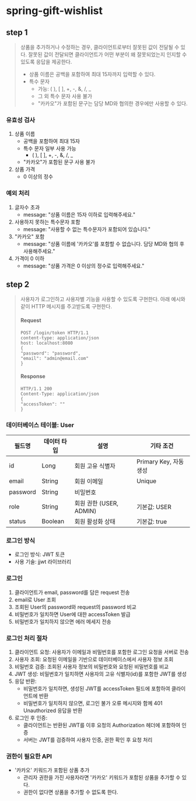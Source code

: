 # spring-gift-wishlist

## step 1
> 상품을 추가하거나 수정하는 경우, 클라이언트로부터 잘못된 값이 전달될 수 있다. 잘못된 값이 전달되면 클라이언트가 어떤 부분이 왜 잘못되었는지 인지할 수 있도록 응답을 제공한다. 
> - 상품 이름은 공백을 포함하여 최대 15자까지 입력할 수 있다.
> - 특수 문자
>   - 가능: ( ), [ ], +, -, &, /, _
>   - 그 외 특수 문자 사용 불가
>   - "카카오"가 포함된 문구는 담당 MD와 협의한 경우에만 사용할 수 있다.

### 유효성 검사
1. 상품 이름
    - 공백을 포함하여 최대 15자
    - 특수 문자 일부 사용 가능
        - ( ), [ ], +, -, &, /, _ 
    - "카카오"가 포함된 문구 사용 불가
2. 상품 가격
    - 0 이상의 정수

### 예외 처리
1. 글자수 초과
   - message: "상품 이름은 15자 이하로 입력해주세요."
2. 사용하지 못하는 특수문자 포함
   - message: "사용할 수 없는 특수문자가 포함되어 있습니다."
3. "카카오" 포함
   - message: "상품 이름에 '카카오'를 포함할 수 없습니다. 담당 MD와 협의 후 사용해주세요."
4. 가격이 0 이하
   - message: "상품 가격은 0 이상의 정수로 입력해주세요."

## step 2
> 사용자가 로그인하고 사용자별 기능을 사용할 수 있도록 구현한다. 
> 아래 예시와 같이 HTTP 메시지를 주고받도록 구현한다.
> #### Request
> ```
> POST /login/token HTTP/1.1
> content-type: application/json
> host: localhost:8080
> {
> "password": "password",
> "email": "admin@email.com"
> }
> ```
> #### Response
> ```
> HTTP/1.1 200
> Content-Type: application/json
> {
> "accessToken": ""
> }


### 데이터베이스 테이블: User

| 필드명  | 데이터 타입 | 설명                 | 기타 조건        |
|--------|-------------|---------------------|----------------|
| id     | Long        | 회원 고유 식별자       | Primary Key, 자동 생성 |
| email  | String      | 회원 이메일           | Unique         |
| password | String    | 비밀번호            |                 |
| role | String     | 회원 권한 (USER, ADMIN)   | 기본값: USER    |
| status | Boolean     | 회원 활성화 상태      | 기본값: true    |

### 로그인 방식
- 로그인 방식: JWT 토큰
- 사용 기술: jjwt 라이브러리

### 로그인
1. 클라이언트가 email, password를 담은 request 전송
2. email로 User 조회
3. 조회된 User의 password와 request의 password 비교
4. 비밀번호가 일치하면 User에 대한 accessToken 발급
5. 비밀번호가 일치하지 않으면 에러 메세지 전송

### 로그인 처리 절차
1. 클라이언트 요청: 사용자가 이메일과 비밀번호를 포함한 로그인 요청을 서버로 전송
2. 사용자 조회: 요청된 이메일을 기반으로 데이터베이스에서 사용자 정보 조회
3. 비밀번호 검증: 조회된 사용자 정보의 비밀번호와 요청된 비밀번호를 비교
4. JWT 생성: 비밀번호가 일치하면 사용자의 고유 식별자(id)를 포함한 JWT를 생성
5. 응답 반환:
   - 비밀번호가 일치하면, 생성된 JWT를 accessToken 필드에 포함하여 클라이언트에 반환
   - 비밀번호가 일치하지 않으면, 로그인 불가 오류 메시지와 함께 401 Unauthorized 응답을 반환
6. 로그인 후 인증: 
   - 클라이언트는 반환된 JWT를 이후 요청의 Authorization 헤더에 포함하여 인증
   - 서버는 JWT를 검증하여 사용자 인증, 권한 확인 후 요청 처리

### 권한이 필요한 API
- '카카오' 키워드가 포함된 상품 추가
  - 관리자 권한을 가진 사용자라면 '카카오' 키워드가 포함된 상품을 추가할 수 있다.
  - 권한이 없다면 상품을 추가할 수 없도록 한다.